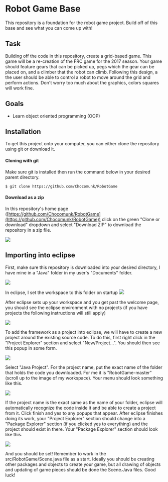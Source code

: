 # Robot Game Base
This repository is a foundation for the robot game project. Build off of this base and see what you can come up with!

## Task
Building off the code in this repository, create a grid-based game. This game will be a re-creation of the FRC game for the 2017 season. Your game should feature gears that can be picked up, pegs which the gear can be placed on, and a climber that the robot can climb. Following this design, a the user should be able to control a robot to move around the grid and perform actions. Don't worry too much about the graphics, colors squares will work fine.

## Goals
* Learn object oriented programming (OOP)

## Installation

To get this project onto your computer, you can either clone the repository using git or download it.
#### Cloning with git

Make sure git is installed then run the command below in your desired parent directory.
```
$ git clone https://github.com/Chocomunk/RobotGame
```

#### Download as a zip
In this repository's home page ([https://github.com/Chocomunk/RobotGame](https://github.com/Chocomunk/RobotGame)) click on the green "Clone or download" dropdown and select "Download ZIP" to download the repository in a zip file.

![](https://i.imgur.com/IQgh7ms.png)

## Importing into eclipse
First, make sure this repository is downloaded into your desired directory, I have mine in a "Java" folder in my user's "Documents" folder.

![](https://i.imgur.com/M2RgLsg.png)

In eclipse, I set the workspace to this folder on startup
![](https://i.imgur.com/R2sDell.png)

After eclipse sets up your workspace and you get past the welcome page, you should see the eclipse environment with no projects (if you have projects the following instructions will still apply)

![](https://i.imgur.com/eThF9RF.png)

To add the framework as a project into eclipse, we will have to create a new project around the existing source code. To do this, first right click in the "Project Explorer" section and select "New/Project...". You should then see this popup in some form.

![](https://i.imgur.com/0YpCQEY.png)

Select "Java Project". For the project name, put the exact name of the folder that holds the code you downloaded. For me it is "RobotGame-master" (scroll up to the image of my workspace). Your menu should look something like this.

![](https://i.imgur.com/wcxWRoW.png)

If the project name is the exact same as the name of your folder, eclipse will automatically recognize the code inside it and be able to create a project from it. Click finish and yes to any popups that appear. After eclipse finishes doing its work, your "Project Explorer" section should change into a "Package Explorer" section (if you clicked yes to everything) and the project should exist in there. Your "Package Explorer" section should look like this.

![](https://i.imgur.com/frjJXL4.png)

And you should be set! Remember to work in the src/RobotGame/Scene.java file as a start. Ideally you should be creating other packages and objects to create your game, but all drawing of objects and updating of game pieces should be done the Scene.Java files. Good luck!